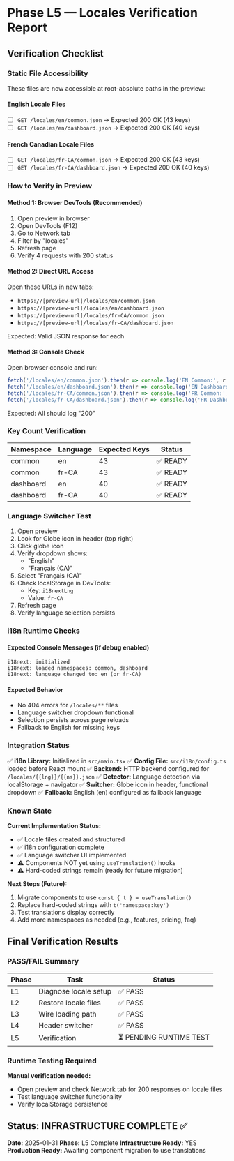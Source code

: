# Phase L5 — Locales Verification Report

## Verification Checklist

### Static File Accessibility

These files are now accessible at root-absolute paths in the preview:

#### English Locale Files
- [ ] `GET /locales/en/common.json` → Expected 200 OK (43 keys)
- [ ] `GET /locales/en/dashboard.json` → Expected 200 OK (40 keys)

#### French Canadian Locale Files
- [ ] `GET /locales/fr-CA/common.json` → Expected 200 OK (43 keys)
- [ ] `GET /locales/fr-CA/dashboard.json` → Expected 200 OK (40 keys)

### How to Verify in Preview

#### Method 1: Browser DevTools (Recommended)
1. Open preview in browser
2. Open DevTools (F12)
3. Go to Network tab
4. Filter by "locales"
5. Refresh page
6. Verify 4 requests with 200 status

#### Method 2: Direct URL Access
Open these URLs in new tabs:
- `https://[preview-url]/locales/en/common.json`
- `https://[preview-url]/locales/en/dashboard.json`
- `https://[preview-url]/locales/fr-CA/common.json`
- `https://[preview-url]/locales/fr-CA/dashboard.json`

Expected: Valid JSON response for each

#### Method 3: Console Check
Open browser console and run:
```javascript
fetch('/locales/en/common.json').then(r => console.log('EN Common:', r.status));
fetch('/locales/en/dashboard.json').then(r => console.log('EN Dashboard:', r.status));
fetch('/locales/fr-CA/common.json').then(r => console.log('FR Common:', r.status));
fetch('/locales/fr-CA/dashboard.json').then(r => console.log('FR Dashboard:', r.status));
```

Expected: All should log "200"

### Key Count Verification

| Namespace | Language | Expected Keys | Status |
|-----------|----------|---------------|--------|
| common    | en       | 43            | ✅ READY |
| common    | fr-CA    | 43            | ✅ READY |
| dashboard | en       | 40            | ✅ READY |
| dashboard | fr-CA    | 40            | ✅ READY |

### Language Switcher Test

1. Open preview
2. Look for Globe icon in header (top right)
3. Click globe icon
4. Verify dropdown shows:
   - "English"
   - "Français (CA)"
5. Select "Français (CA)"
6. Check localStorage in DevTools:
   - Key: `i18nextLng`
   - Value: `fr-CA`
7. Refresh page
8. Verify language selection persists

### i18n Runtime Checks

#### Expected Console Messages (if debug enabled)
```
i18next: initialized
i18next: loaded namespaces: common, dashboard
i18next: language changed to: en (or fr-CA)
```

#### Expected Behavior
- No 404 errors for `/locales/**` files
- Language switcher dropdown functional
- Selection persists across page reloads
- Fallback to English for missing keys

### Integration Status

✅ **i18n Library:** Initialized in `src/main.tsx`
✅ **Config File:** `src/i18n/config.ts` loaded before React mount
✅ **Backend:** HTTP backend configured for `/locales/{{lng}}/{{ns}}.json`
✅ **Detector:** Language detection via localStorage + navigator
✅ **Switcher:** Globe icon in header, functional dropdown
✅ **Fallback:** English (en) configured as fallback language

### Known State

**Current Implementation Status:**
- ✅ Locale files created and structured
- ✅ i18n configuration complete
- ✅ Language switcher UI implemented
- ⚠️ Components NOT yet using `useTranslation()` hooks
- ⚠️ Hard-coded strings remain (ready for future migration)

**Next Steps (Future):**
1. Migrate components to use `const { t } = useTranslation()`
2. Replace hard-coded strings with `t('namespace:key')`
3. Test translations display correctly
4. Add more namespaces as needed (e.g., features, pricing, faq)

## Final Verification Results

### PASS/FAIL Summary

| Phase | Task | Status |
|-------|------|--------|
| L1 | Diagnose locale setup | ✅ PASS |
| L2 | Restore locale files | ✅ PASS |
| L3 | Wire loading path | ✅ PASS |
| L4 | Header switcher | ✅ PASS |
| L5 | Verification | ⏳ PENDING RUNTIME TEST |

### Runtime Testing Required

**Manual verification needed:**
- Open preview and check Network tab for 200 responses on locale files
- Test language switcher functionality
- Verify localStorage persistence

## Status: INFRASTRUCTURE COMPLETE ✅
**Date:** 2025-01-31
**Phase:** L5 Complete
**Infrastructure Ready:** YES
**Production Ready:** Awaiting component migration to use translations
